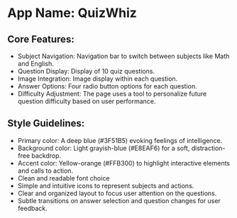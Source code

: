 # **App Name**: QuizWhiz

## Core Features:

- Subject Navigation: Navigation bar to switch between subjects like Math and English.
- Question Display: Display of 10 quiz questions.
- Image Integration: Image display within each question.
- Answer Options: Four radio button options for each question.
- Difficulty Adjustment: The page uses a tool to personalize future question difficulty based on user performance.

## Style Guidelines:

- Primary color: A deep blue (#3F51B5) evoking feelings of intelligence.
- Background color: Light grayish-blue (#E8EAF6) for a soft, distraction-free backdrop.
- Accent color: Yellow-orange (#FFB300) to highlight interactive elements and calls to action.
- Clean and readable font choice
- Simple and intuitive icons to represent subjects and actions.
- Clear and organized layout to focus user attention on the questions.
- Subtle transitions on answer selection and question changes for user feedback.